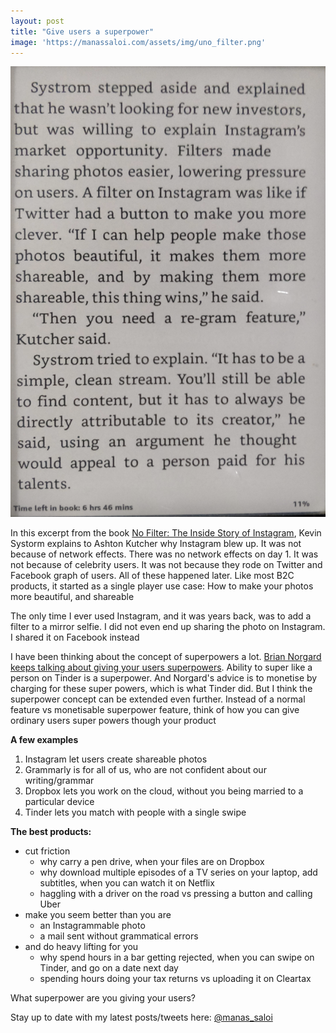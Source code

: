 ```yaml
---
layout: post
title: "Give users a superpower"
image: 'https://manassaloi.com/assets/img/uno_filter.png'
---
```


![No filter excerpt](/assets/img/no_filter.png)

In this excerpt from the book [No Filter: The Inside Story of Instagram](https://www.goodreads.com/book/show/50772888-no-filter), Kevin Systorm explains to Ashton Kutcher why Instagram blew up. It was not because of network effects. There was no network effects on day 1. It was not because of celebrity users. It was not because they rode on Twitter and Facebook graph of users. All of these happened later. Like most B2C products, it started as a single player use case: How to make your photos more beautiful, and shareable

The only time I ever used Instagram, and it was years back, was to add a filter to a mirror selfie. I did not even end up sharing the photo on Instagram. I shared it on Facebook instead

I have been thinking about the concept of superpowers a lot. [Brian Norgard keeps talking about giving your users superpowers](https://manassaloi.com/2020/03/10/nomind-norgard.html). Ability to super like a person on Tinder is a superpower. And Norgard's advice is to monetise by charging for these super powers, which is what Tinder did. But I think the superpower concept can be extended even further. Instead of a normal feature vs monetisable superpower feature, think of how you can give ordinary users super powers though your product

**A few examples**
1. Instagram let users create shareable photos
2. Grammarly is for all of us, who are not confident about our writing/grammar
3. Dropbox lets you work on the cloud, without you being married to a particular device
4. Tinder lets you match with people with a single swipe

**The best products:**
- cut friction
  - why carry a pen drive, when your files are on Dropbox
  - why download multiple episodes of a TV series on your laptop, add subtitles, when you can watch it on Netflix
  - haggling with a driver on the road vs pressing a button and calling Uber
- make you seem better than you are
  - an Instagrammable photo
  - a mail sent without grammatical errors
- and do heavy lifting for you
  - why spend hours in a bar getting rejected, when you can swipe on Tinder, and go on a date next day
  - spending hours doing your tax returns vs uploading it on Cleartax

What superpower are you giving your users?

Stay up to date with my latest posts/tweets here: [@manas_saloi](http://twitter.com/manas_saloi)
